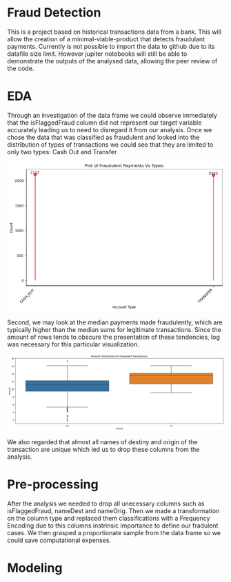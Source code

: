 # Fraud Detection

This is a project based on historical transactions data from a bank. This will allow the creation of a minimal-viable-product that detects fraudulant payments.
Currently is not possible to import the data to github due to its datafile size limit. However jupiter notebooks will still be able to demonstrate the outputs of the analysed data, allowing the peer review of the code.

# EDA

Through an investigation of the data frame we could observe immediately that the isFlaggedFraud column did not represent our target variable accurately leading us to need to disregard it from our analysis. Once we chose the data that was classified as fraudulent and looked into the distribution of types of transactions we could see that they are limited to only two types: Cash Out and Transfer

![types](img/types.png)

Second, we may look at the median payments made fraudulently, which are typically higher than the median sums for legitimate transactions. Since the amount of rows tends to obscure the presentation of these tendencies, log was necessary for this particular visualization.

![amount](img/amount.png)

We also regarded that almost all names of destiny and origin of the transaction are unique which led us to drop these columns from the analysis.

# Pre-processing

After the analysis we needed to drop all unecessary columns such as isFlaggedFraud, nameDest and nameOrig. Then we made a transformation on the column type and replaced them classifications with a Frequency Encoding due to this columns instrinsic importance to define our fradulent cases. We then grasped a proportionate sample from the data frame so we could save computational expenses.

# Modeling 

